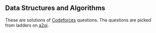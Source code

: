 ## Data Structures and Algorithms
These are solutions of <a href="https://codeforces.com/">Codeforces</a> questions.
The questions are picked from ladders on <a href="a2oj.com">a2oj</a>.